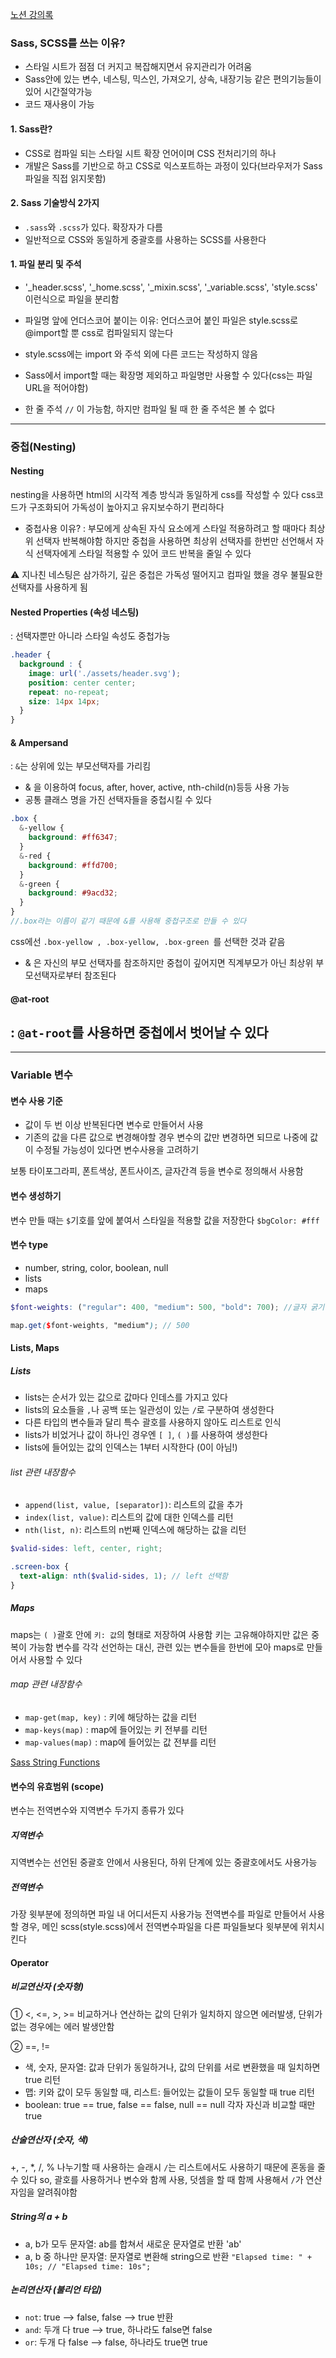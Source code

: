 [노션 강의록](https://www.notion.so/23157e6484a64582853c7867f9b88150?v=492e2c8d7a8e4e369c8badfecc5c6676)

### Sass, SCSS를 쓰는 이유?

- 스타일 시트가 점점 더 커지고 복잡해지면서 유지관리가 어려움
- Sass안에 있는 변수, 네스팅, 믹스인, 가져오기, 상속, 내장기능 같은 편의기능들이 있어 시간절약가능
- 코드 재사용이 가능

#### 1. Sass란?

- CSS로 컴파일 되는 스타일 시트 확장 언어이며 CSS 전처리기의 하나
- 개발은 Sass를 기반으로 하고 CSS로 익스포트하는 과정이 있다(브라우저가 Sass파일을 직접 읽지못함)

#### 2. Sass 기술방식 2가지

- `.sass`와 `.scss`가 있다. 확장자가 다름
- 일반적으로 CSS와 동일하게 중괄호를 사용하는 SCSS를 사용한다

#### 1. 파일 분리 및 주석

- '\_header.scss', '\_home.scss', '\_mixin.scss', '\_variable.scss', 'style.scss' 이런식으로 파일을 분리함
- 파일명 앞에 언더스코어 붙이는 이유: 언더스코어 붙인 파일은 style.scss로 @import할 뿐 css로 컴파일되지 않는다
- style.scss에는 import 와 주석 외에 다른 코드는 작성하지 않음
- Sass에서 import할 때는 확장명 제외하고 파일명만 사용할 수 있다(css는 파일 URL을 적어야함)

- 한 줄 주석 `//` 이 가능함, 하지만 컴파일 될 때 한 줄 주석은 볼 수 없다

---

### 중첩(Nesting)

#### Nesting

nesting을 사용하면 html의 시각적 계층 방식과 동일하게 css를 작성할 수 있다
css코드가 구조화되어 가독성이 높아지고 유지보수하기 편리하다

- 중첩사용 이유?
  : 부모에게 상속된 자식 요소에게 스타일 적용하려고 할 때마다 최상위 선택자 반복해야함
  하지만 중첩을 사용하면 최상위 선택자를 한번만 선언해서 자식 선택자에게 스타일 적용할 수 있어
  코드 반복을 줄일 수 있다

⚠️ 지나친 네스팅은 삼가하기, 깊은 중첩은 가독성 떨어지고 컴파일 했을 경우 불필요한 선택자를 사용하게 됨

#### Nested Properties (속성 네스팅)

: 선택자뿐만 아니라 스타일 속성도 중첩가능

```scss
.header {
  background : {
    image: url('./assets/header.svg');
    position: center center;
    repeat: no-repeat;
    size: 14px 14px;
  }
}
```

#### & Ampersand

: `&`는 상위에 있는 부모선택자를 가리킴

- & 을 이용하여 focus, after, hover, active, nth-child(n)등등 사용 가능
- 공통 클래스 명을 가진 선택자들을 중첩시킬 수 있다

```scss
.box {
  &-yellow {
    background: #ff6347;
  }
  &-red {
    background: #ffd700;
  }
  &-green {
    background: #9acd32;
  }
}
//.box라는 이름이 같기 때문에 &를 사용해 중첩구조로 만들 수 있다
```

css에선 `.box-yellow , .box-yellow, .box-green `를 선택한 것과 같음

- & 은 자신의 부모 선택자를 참조하지만 중첩이 깊어지면 직계부모가 아닌 최상위 부모선택자로부터 참조된다

#### @at-root

## : `@at-root`를 사용하면 중첩에서 벗어날 수 있다

---

### Variable 변수

#### 변수 사용 기준

- 값이 두 번 이상 반복된다면 변수로 만들어서 사용
- 기존의 값을 다른 값으로 변경해야할 경우 변수의 값만 변경하면 되므로 나중에 값이 수정될 가능성이 있다면 변수사용을 고려하기

보통 타이포그라피, 폰트색상, 폰트사이즈, 글자간격 등을 변수로 정의해서 사용함

#### 변수 생성하기

변수 만들 때는 `$`기호를 앞에 붙여서 스타일을 적용할 값을 저장한다
`$bgColor: #fff`

#### 변수 type

- number, string, color, boolean, null
- lists
- maps

```scss
$font-weights: ("regular": 400, "medium": 500, "bold": 700); //글자 굵기 리스트

map.get($font-weights, "medium"); // 500
```

#### Lists, Maps

##### Lists

- lists는 순서가 있는 값으로 값마다 인데스를 가지고 있다
- lists의 요소들을 `,`나 공백 또는 일관성이 있는 `/`로 구분하여 생성한다
- 다른 타입의 변수들과 달리 특수 괄호를 사용하지 않아도 리스트로 인식
- lists가 비었거나 값이 하나인 경우엔 `[ ]`, `( )`를 사용하여 생성한다
- lists에 들어있는 값의 인덱스는 1부터 시작한다 (0이 아님!)

###### list 관련 내장함수

- `append(list, value, [separator])`: 리스트의 값을 추가
- `index(list, value)`: 리스트의 값에 대한 인덱스를 리턴
- `nth(list, n)`: 리스트의 n번째 인덱스에 해당하는 값을 리턴

```scss
$valid-sides: left, center, right;

.screen-box {
  text-align: nth($valid-sides, 1); // left 선택함
}
```

##### Maps

maps는 `( )`괄호 안에 `키: 값`의 형태로 저장하여 사용함
키는 고유해야하지만 값은 중복이 가능함
변수를 각각 선언하는 대신, 관련 있는 변수들을 한번에 모아 maps로 만들어서 사용할 수 있다

###### map 관련 내장함수

- `map-get(map, key)` : 키에 해당하는 값을 리턴
- `map-keys(map)` : map에 들어있는 키 전부를 리턴
- `map-values(map)` : map에 들어있는 값 전부를 리턴

[Sass String Functions](https://www.w3schools.com/sass/sass_functions_string.php)

#### 변수의 유효범위 (scope)

변수는 전역변수와 지역변수 두가지 종류가 있다

##### 지역변수

지역변수는 선언된 중괄호 안에서 사용된다, 하위 단계에 있는 중괄호에서도 사용가능

##### 전역변수

가장 윗부분에 정의하면 파일 내 어디서든지 사용가능
전역변수를 파일로 만들어서 사용할 경우, 메인 scss(style.scss)에서 전역변수파일을
다른 파일들보다 윗부분에 위치시킨다

#### Operator

##### 비교연산자 (숫자형)

① <, <=, >, >=
비교하거나 연산하는 값의 단위가 일치하지 않으면 에러발생, 단위가 없는 경우에는 에러 발생안함

② ==, !=

- 색, 숫자, 문자열: 값과 단위가 동일하거나, 값의 단위를 서로 변환했을 때 일치하면 true 리턴
- 맵: 키와 값이 모두 동일할 때, 리스트: 들어있는 값들이 모두 동일할 때 true 리턴
- boolean: true == true, false == false, null == null 각자 자신과 비교할 때만 true

##### 산술연산자 (숫자, 색)

+, -, \*, /, %
나누기할 때 사용하는 슬래시 `/`는 리스트에서도 사용하기 때문에 혼동을 줄 수 있다
so, 괄호를 사용하거나 변수와 함께 사용, 덧셈을 할 때 함께 사용해서 `/`가 연산자임을 알려줘야함

##### String의 a + b

- a, b가 모두 문자열: ab를 합쳐서 새로운 문자열로 반환 'ab'
- a, b 중 하나만 문자열: 문자열로 변환해 string으로 반환 `"Elapsed time: " + 10s; // "Elapsed time: 10s";`

##### 논리연산자 (불리언 타입)

- `not`: true ⟶ false, false ⟶ true 반환
- `and`: 두개 다 true ⟶ true, 하나라도 false면 false
- `or`: 두개 다 false ⟶ false, 하나라도 true면 true
